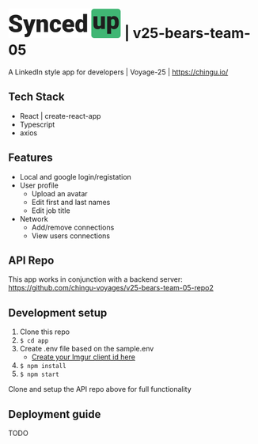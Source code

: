# ![SyncedUp](./assets/logodark.svg) | v25-bears-team-05
A LinkedIn style app for developers | Voyage-25 | https://chingu.io/

## Tech Stack
- React | create-react-app
- Typescript
- axios
## Features
- Local and google login/registation
- User profile 
  - Upload an avatar
  - Edit first and last names
  - Edit job title
- Network
  - Add/remove connections
  - View users connections

## API Repo
This app works in conjunction with a backend server: https://github.com/chingu-voyages/v25-bears-team-05-repo2
## Development setup
1. Clone this repo
1. `$ cd app`
1. Create .env file based on the sample.env 
    - [Create your Imgur client id here](https://api.imgur.com/oauth2/addclient)
1. `$ npm install`
1. `$ npm start`

Clone and setup the API repo above for full functionality 

## Deployment guide
TODO